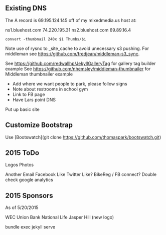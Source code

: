 ## Existing DNS

The A record is 69.195.124.145 off of my mixedmedia.us host at:

ns1.bluehost.com  74.220.195.31
ns2.bluehost.com  69.89.16.4

```
convert -thumbnail 240x $i Thumbs/$i
```

Note use of rysnc to _site_cache to avoid unecessary s3 pushing. For middleman see https://github.com/fredjean/middleman-s3_sync.

See https://github.com/redwallhp/JekyllGalleryTag for gallery tag builder example
See https://github.com/nhemsley/middleman-thumbnailer for Middleman thumbnailer example

* Add where we want people to park, please follow signs
* Note about restrooms in school gym
* Link to FB page
* Have Lars point DNS

Put up basic site

## Customize Bootstrap

Use [Bootswatch](git clone https://github.com/thomaspark/bootswatch.git)

## 2015 ToDo

Logos
Photos

Another Email
Facebook Like
Twitter Like?
BikeReg / FB connect?
Double check google analytics


## 2015 Sponsors

As of 5/20/2015

WEC
Union Bank
National Life
Jasper Hill (new logo)

bundle exec jekyll serve
